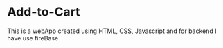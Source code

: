 # Add-to-Cart
This is a webApp created using HTML, CSS, Javascript and for backend I have use fireBase
